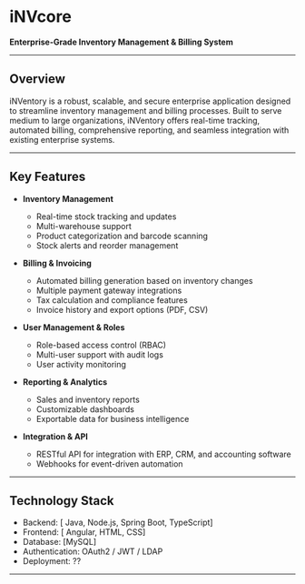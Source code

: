 
# iNVcore

**Enterprise-Grade Inventory Management & Billing System**

---

## Overview

iNVentory is a robust, scalable, and secure enterprise application designed to streamline inventory management and billing processes. Built to serve medium to large organizations, iNVentory offers real-time tracking, automated billing, comprehensive reporting, and seamless integration with existing enterprise systems.

---

## Key Features

- **Inventory Management**
  - Real-time stock tracking and updates
  - Multi-warehouse support
  - Product categorization and barcode scanning
  - Stock alerts and reorder management

- **Billing & Invoicing**
  - Automated billing generation based on inventory changes
  - Multiple payment gateway integrations
  - Tax calculation and compliance features
  - Invoice history and export options (PDF, CSV)

- **User Management & Roles**
  - Role-based access control (RBAC)
  - Multi-user support with audit logs
  - User activity monitoring

- **Reporting & Analytics**
  - Sales and inventory reports
  - Customizable dashboards
  - Exportable data for business intelligence

- **Integration & API**
  - RESTful API for integration with ERP, CRM, and accounting software
  - Webhooks for event-driven automation

---

## Technology Stack

- Backend: [ Java, Node.js, Spring Boot, TypeScript]
- Frontend: [ Angular, HTML, CSS]
- Database: [MySQL]
- Authentication: OAuth2 / JWT / LDAP 
- Deployment: ??

---

